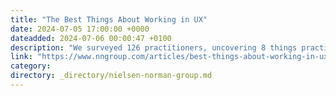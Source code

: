```yaml
---
title: "The Best Things About Working in UX"
date: 2024-07-05 17:00:00 +0000
dateadded: 2024-07-06 00:00:47 +0100
description: "We surveyed 126 practitioners, uncovering 8 things practitioners love about working in UX, from problem-solving to accessible design."
link: "https://www.nngroup.com/articles/best-things-about-working-in-ux/"
category:
directory: _directory/nielsen-norman-group.md
---
```

